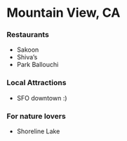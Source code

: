 # Mountain View, CA

### Restaurants
- Sakoon
- Shiva’s
- Park Ballouchi

### Local Attractions
- SFO downtown :)

### For nature lovers
- Shoreline Lake

